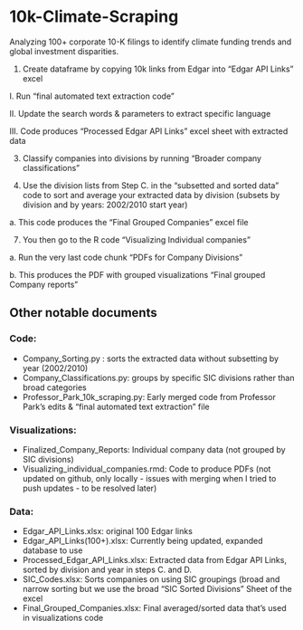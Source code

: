 # 10k-Climate-Scraping
Analyzing 100+ corporate 10-K filings to identify climate funding trends and global investment disparities.

1. Create dataframe by copying 10k links from Edgar into “Edgar API Links” excel

  I. Run “final automated text extraction code”

  II. Update the search words & parameters to extract specific language
    
  III. Code produces “Processed Edgar API Links” excel sheet with extracted data
  
3. Classify companies into divisions by running “Broader company classifications”

5. Use the division lists from Step C. in the “subsetted and sorted data” code to sort and average your extracted data by division (subsets by division and by years: 2002/2010 start year)

  a. This code produces the “Final Grouped Companies” excel file 
  
7. You then go to the R code “Visualizing Individual companies”

  a. Run the very last code chunk “PDFs for Company Divisions”
  
  b. This produces the PDF with grouped visualizations “Final grouped Company reports”



## Other notable documents
### Code: 
- Company_Sorting.py : sorts the extracted data without subsetting by year (2002/2010)
- Company_Classifications.py: groups by specific SIC divisions rather than broad categories
- Professor_Park_10k_scraping.py: Early merged code from Professor Park’s edits & “final automated text extraction” file

### Visualizations:
- Finalized_Company_Reports: Individual company data (not grouped by SIC divisions)
- Visualizing_individual_companies.rmd: Code to produce PDFs (not updated on github, only locally - issues with merging when I tried to push updates - to be resolved later)

### Data:
- Edgar_API_Links.xlsx: original 100 Edgar links
- Edgar_API_Links(100+).xlsx: Currently being updated, expanded database to use
- Processed_Edgar_API_Links.xlsx: Extracted data from Edgar API Links, sorted by division and year in steps C. and D. 
- SIC_Codes.xlsx: Sorts companies on using SIC groupings (broad and narrow sorting but we use the broad “SIC Sorted Divisions” Sheet of the excel
- Final_Grouped_Companies.xlsx: Final averaged/sorted data that’s used in visualizations code

